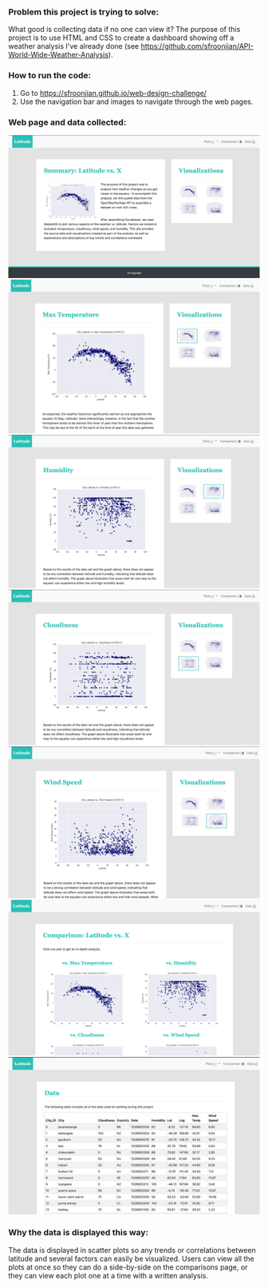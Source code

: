 ### Problem this project is trying to solve:
What good is collecting data if no one can view it? The purpose of this project is to use HTML and CSS to create a dashboard showing off a weather analysis I've already done (see https://github.com/sfroonjian/API-World-Wide-Weather-Analysis).

### How to run the code:
1. Go to https://sfroonjian.github.io/web-design-challenge/
1. Use the navigation bar and images to navigate through the web pages.

### Web page and data collected:
![](screenshots/landing.png)
![](screenshots/temp.png)
![](screenshots/humidity.png)
![](screenshots/cloudiness.png)
![](screenshots/wind.png)
![](screenshots/comparison.png)
![](screenshots/data.png)

### Why the data is displayed this way:
The data is displayed in scatter plots so any trends or correlations between latitude and several factors can easily be visualized. Users can view all the plots at once so they can do a side-by-side on the comparisons page, or they can view each plot one at a time with a written analysis.
